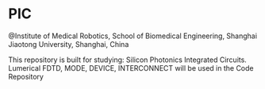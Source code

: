 # PIC
@Institute of Medical Robotics, School of Biomedical Engineering, Shanghai Jiaotong University, Shanghai, China

This repository is built for studying: Silicon Photonics Integrated Circuits.
Lumerical FDTD, MODE, DEVICE, INTERCONNECT will be used in the Code Repository

